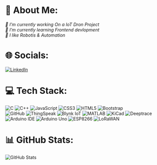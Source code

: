 <h1>💫 About Me:</h1>

<h6>🔭 I’m currently  working On a IoT Dron Project<br>🌱 I’m currently learning Frontend devlopment<br>💬 I like Robotis & Automation</h6>

<h1>🌐 Socials:</h1>

[![LinkedIn](https://img.shields.io/badge/-LinkedIn-0077B5?logo=linkedin&logoColor=white)](https://www.linkedin.com/in/shivam-mali-8112k4/)


<h1>💻 Tech Stack:</h1>

![C](https://img.shields.io/badge/-C-A8B9CC?logo=c&logoColor=white)
![C++](https://img.shields.io/badge/-C++-00599C?logo=c%2B%2B&logoColor=white)
![JavaScript](https://img.shields.io/badge/-JavaScript-F7DF1E?logo=javascript&logoColor=black)
![CSS3](https://img.shields.io/badge/-CSS3-1572B6?logo=css3)
![HTML5](https://img.shields.io/badge/-HTML5-E34F26?logo=html5)
![Bootstrap](https://img.shields.io/badge/-Bootstrap-7952B3?logo=bootstrap&logoColor=white)
<br>
![GitHub](https://img.shields.io/badge/-GitHub-181717?logo=github&logoColor=white)
![ThingSpeak](https://img.shields.io/badge/-ThingSpeak-004B87?logo=thingspeak&logoColor=white)
![Blynk IoT](https://img.shields.io/badge/-Blynk_IoT-4A8BEB?logo=blynk&logoColor=white)
![MATLAB](https://img.shields.io/badge/-MATLAB-0076A8?logo=matlab&logoColor=white)
![KiCad](https://img.shields.io/badge/-KiCad-FF0000?logo=kicad&logoColor=white)
![Deeptrace](https://img.shields.io/badge/-Deeptrace-000000?logo=deeptrace&logoColor=white)
<br>
![Arduino IDE](https://img.shields.io/badge/-Arduino_IDE-00979D?logo=arduino&logoColor=white)
![Arduino Uno](https://img.shields.io/badge/-Arduino_Uno-00979D?logo=arduino&logoColor=white)
![ESP8266](https://img.shields.io/badge/-ESP8266-000000?logo=espressif&logoColor=white)
![LoRaWAN](https://img.shields.io/badge/-LoRaWAN-1D5FC3?logo=lorawan&logoColor=white)

<h1>📊 GitHub Stats:</h1>

![GitHub Stats](https://github-readme-stats.vercel.app/api?username=Shivame&show_icons=true&theme=dark)
